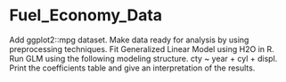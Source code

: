 # Fuel_Economy_Data
 Add ggplot2::mpg dataset.
 Make data ready for analysis by using preprocessing techniques.
Fit Generalized Linear Model using H2O in R.
Run GLM using the following modeling structure. cty ~ year + cyl + displ.
Print the coefficients table and give an interpretation of the results.
